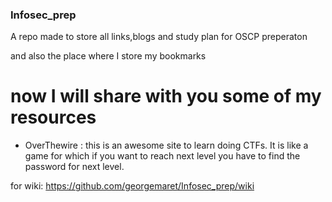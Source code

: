 ### Infosec_prep


A repo made to store all links,blogs and study plan for OSCP preperaton

and also the place where I store my bookmarks

# now I will share with you some of my resources
* OverThewire : this is an awesome site to learn doing CTFs. It is like a game for which if you want to reach next level you have to find the password for next level.

for wiki: https://github.com/georgemaret/Infosec_prep/wiki
